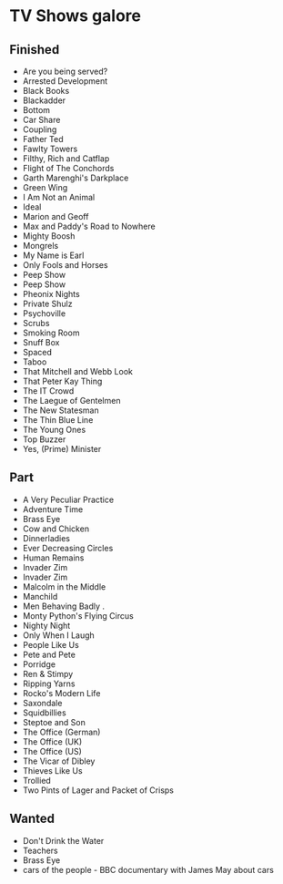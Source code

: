 # TV Shows galore 

## Finished

* Are you being served?
* Arrested Development
* Black Books
* Blackadder
* Bottom
* Car Share 
* Coupling
* Father Ted
* Fawlty Towers
* Filthy, Rich and Catflap
* Flight of The Conchords
* Garth Marenghi's Darkplace
* Green Wing
* I Am Not an Animal
* Ideal
* Marion and Geoff
* Max and Paddy's Road to Nowhere
* Mighty Boosh
* Mongrels
* My Name is Earl
* Only Fools and Horses
* Peep Show
* Peep Show
* Pheonix Nights
* Private Shulz
* Psychoville
* Scrubs
* Smoking Room
* Snuff Box
* Spaced
* Taboo
* That Mitchell and Webb Look
* That Peter Kay Thing
* The IT Crowd
* The Laegue of Gentelmen
* The New Statesman
* The Thin Blue Line 
* The Young Ones
* Top Buzzer
* Yes, (Prime) Minister

## Part

* A Very Peculiar Practice
* Adventure Time
* Brass Eye
* Cow and Chicken
* Dinnerladies
* Ever Decreasing Circles
* Human Remains
* Invader Zim
* Invader Zim
* Malcolm in the Middle
* Manchild
* Men Behaving Badly .
* Monty Python's Flying Circus
* Nighty Night
* Only When I Laugh 
* People Like Us
* Pete and Pete
* Porridge
* Ren & Stimpy
* Ripping Yarns
* Rocko's Modern Life
* Saxondale 
* Squidbillies
* Steptoe and Son
* The Office (German)
* The Office (UK)
* The Office (US)
* The Vicar of Dibley
* Thieves Like Us
* Trollied
* Two Pints of Lager and Packet of Crisps 

## Wanted

* Don't Drink the Water
* Teachers
* Brass Eye
* cars of the people - BBC documentary with James May about cars 